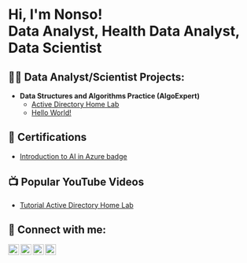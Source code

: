 <h1>Hi, I'm Nonso!<br>
Data Analyst, Health Data Analyst, Data Scientist

<h2>👨‍💻 Data Analyst/Scientist Projects:</h2>

- <b>Data Structures and Algorithms Practice (AlgoExpert)</b>
  - [Active Directory Home Lab](https://github.com/joshmadakor1/LABURL)
  - [Hello World!](https://github.com/joshmadakor1/LABURL)


<h2>📄 Certifications</h2>

- [Introduction to AI in Azure badge](https://learn.microsoft.com/api/achievements/share/en-us/NonsoOkafor-5794/NVSBW5UF?sharingId=2AF98779AADF0968)

<h2>📺 Popular YouTube Videos</h2>

- [Tutorial Active Directory Home Lab](https://www.youtube.com/watch?v=a83ASGn_V_s)

<h2> 🤳 Connect with me:</h2>

[<img align="left" alt="JoshMadakor | YouTube" width="22px" src="https://cdn.jsdelivr.net/npm/simple-icons@v3/icons/youtube.svg" />][youtube]
[<img align="left" alt="JoshMadakor | Twitter" width="22px" src="https://cdn.jsdelivr.net/npm/simple-icons@v3/icons/twitter.svg" />][twitter]
[<img align="left" alt="JoshMadakor | LinkedIn" width="22px" src="https://cdn.jsdelivr.net/npm/simple-icons@v3/icons/linkedin.svg" />][linkedin]
[<img align="left" alt="JoshMadakor | Instagram" width="22px" src="https://cdn.jsdelivr.net/npm/simple-icons@v3/icons/instagram.svg" />][instagram]

[twitter]: https://twitter.com/joshmadakor
[youtube]: https://www.youtube.com/c/joshmadakor
[instagram]: https://www.instagram.com/joshmadakor/
[linkedin]: https://linkedin.com/nonso-okafor1

<!--
*joshmadakor1/joshmadakor1* is a ✨ special ✨ repository because its README.md (this file) appears on your GitHub profile.

Here are some ideas to get you started:

- 🔭 I’m currently working on ...
- 🌱 I’m currently learning ...
- 👯 I’m looking to collaborate on ...
- 🤔 I’m looking for help with ...
- 💬 Ask me about ...
- 📫 How to reach me: ...
- 😄 Pronouns: ...
- ⚡ Fun fact: ...
-->
